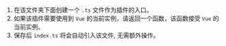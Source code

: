 1. 在该文件夹下面创建一个 `.ts` 文件作为插件的入口。
2. 如果该插件需要使用到 `Vue` 的当前实例，请返回一个函数，该函数接受 `Vue` 的当前实例。
3. 保存后 `index.ts` 将会自动引入该文件, 无需额外操作。